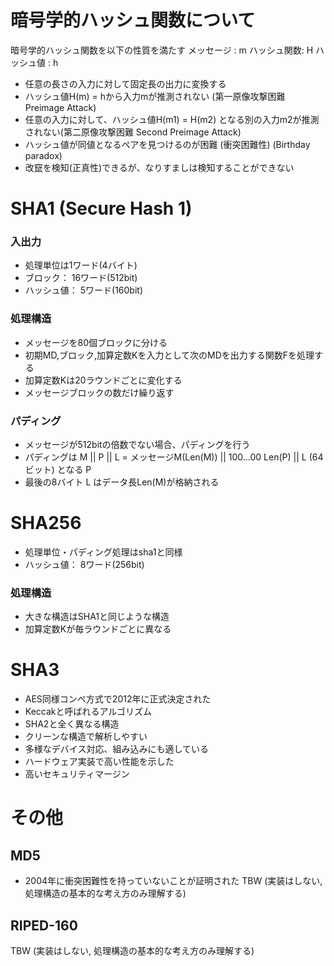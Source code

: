 # 暗号学的ハッシュ関数について
暗号学的ハッシュ関数を以下の性質を満たす
メッセージ  : m
ハッシュ関数: H
ハッシュ値  : h
 - 任意の長さの入力に対して固定長の出力に変換する
 - ハッシュ値H(m) = hから入力mが推測されない (第一原像攻撃困難　Preimage Attack)
 - 任意の入力に対して、ハッシュ値H(m1) = H(m2) となる別の入力m2が推測されない(第二原像攻撃困難 Second Preimage Attack)
 - ハッシュ値が同値となるペアを見つけるのが困難 (衝突困難性) (Birthday paradox)
 - 改竄を検知(正真性)できるが、なりすましは検知することができない

# SHA1 (Secure Hash 1)

### 入出力
 - 処理単位は1ワード(4バイト)
 - ブロック： 16ワード(512bit)
 - ハッシュ値： 5ワード(160bit)

### 処理構造
 - メッセージを80個ブロックに分ける
 - 初期MD,ブロック,加算定数Kを入力として次のMDを出力する関数Fを処理する
 - 加算定数Kは20ラウンドごとに変化する
 - メッセージブロックの数だけ繰り返す

### パディング
 - メッセージが512bitの倍数でない場合、パディングを行う
 - パディングは M || P || L = メッセージM(Len(M)) || 100...00 Len(P) || L (64ビット) となる P
 - 最後の8バイト L はデータ長Len(M)が格納される

# SHA256
 - 処理単位・パディング処理はsha1と同様
 - ハッシュ値： 8ワード(256bit)

### 処理構造
 - 大きな構造はSHA1と同じような構造
 - 加算定数Kが毎ラウンドごとに異なる

# SHA3
 - AES同様コンペ方式で2012年に正式決定された
 - Keccakと呼ばれるアルゴリズム
  - SHA2と全く異なる構造
  - クリーンな構造で解析しやすい
  - 多様なデバイス対応、組み込みにも適している
  - ハードウェア実装で高い性能を示した
  - 高いセキュリティマージン

# その他

## MD5
 - 2004年に衝突困難性を持っていないことが証明された
TBW  (実装はしない, 処理構造の基本的な考え方のみ理解する)

## RIPED-160
TBW  (実装はしない, 処理構造の基本的な考え方のみ理解する)
